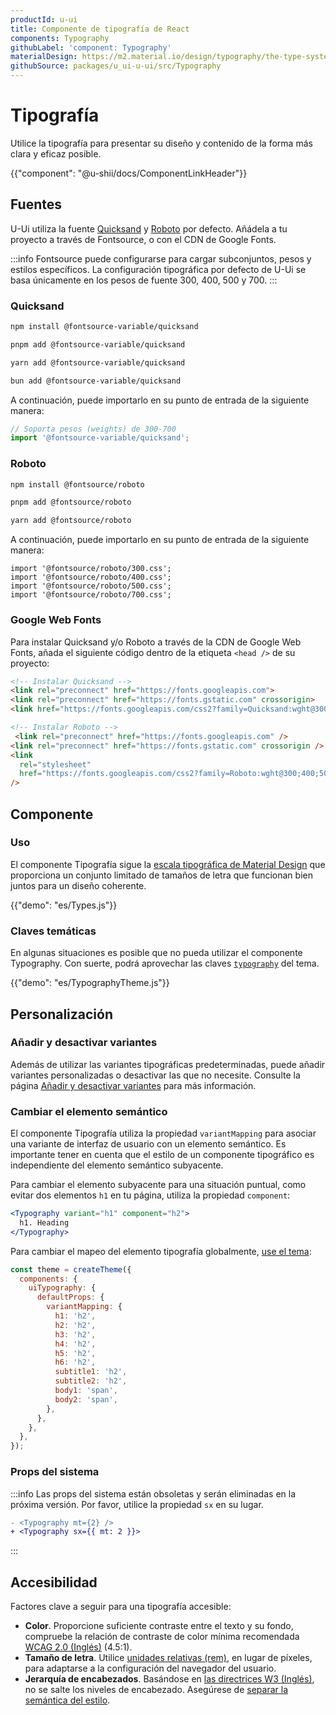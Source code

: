 ```yaml
---
productId: u-ui
title: Componente de tipografía de React
components: Typography
githubLabel: 'component: Typography'
materialDesign: https://m2.material.io/design/typography/the-type-system.html
githubSource: packages/u_ui-u-ui/src/Typography
---
```


# Tipografía

<p class="description">Utilice la tipografía para presentar su diseño y contenido de la forma más clara y eficaz posible.</p>

{{"component": "@u-shii/docs/ComponentLinkHeader"}}

## Fuentes

U-Ui utiliza la fuente [Quicksand](https://fonts.google.com/specimen/Quicksand) y [Roboto](https://fonts.google.com/specimen/Roboto) por defecto.
Añádela a tu proyecto a través de Fontsource, o con el CDN de Google Fonts.

:::info
Fontsource puede configurarse para cargar subconjuntos, pesos y estilos específicos. La configuración tipográfica por defecto de U-Ui se basa únicamente en los pesos de fuente 300, 400, 500 y 700.
:::

### Quicksand

<codeblock storageKey="package-manager">

```bash npm
npm install @fontsource-variable/quicksand
```

```bash pnpm
pnpm add @fontsource-variable/quicksand
```

```bash yarn
yarn add @fontsource-variable/quicksand
```

```bash bun
bun add @fontsource-variable/quicksand
```

</codeblock>

A continuación, puede importarlo en su punto de entrada de la siguiente manera:

```jsx 
// Soporta pesos (weights) de 300-700
import '@fontsource-variable/quicksand';
```

### Roboto

<codeblock storageKey="package-manager">

```bash npm
npm install @fontsource/roboto
```

```bash pnpm
pnpm add @fontsource/roboto
```

```bash yarn
yarn add @fontsource/roboto
```

</codeblock>

A continuación, puede importarlo en su punto de entrada de la siguiente manera:

```tsx
import '@fontsource/roboto/300.css';
import '@fontsource/roboto/400.css';
import '@fontsource/roboto/500.css';
import '@fontsource/roboto/700.css';
```

### Google Web Fonts

Para instalar Quicksand y/o Roboto a través de la CDN de Google Web Fonts, añada el siguiente código dentro de la etiqueta `<head />` de su proyecto:

```html
<!-- Instalar Quicksand -->
<link rel="preconnect" href="https://fonts.googleapis.com">
<link rel="preconnect" href="https://fonts.gstatic.com" crossorigin>
<link href="https://fonts.googleapis.com/css2?family=Quicksand:wght@300..700&display=swap" rel="stylesheet">

<!-- Instalar Roboto -->
 <link rel="preconnect" href="https://fonts.googleapis.com" />
<link rel="preconnect" href="https://fonts.gstatic.com" crossorigin />
<link
  rel="stylesheet"
  href="https://fonts.googleapis.com/css2?family=Roboto:wght@300;400;500;700&display=swap"
/>
```

## Componente

### Uso

El componente Tipografía sigue la [escala tipográfica de Material Design](https://m2.material.io/design/typography/#type-scale) que proporciona un conjunto limitado de tamaños de letra que funcionan bien juntos para un diseño coherente.

{{"demo": "es/Types.js"}}

### Claves temáticas

En algunas situaciones es posible que no pueda utilizar el componente Typography.
Con suerte, podrá aprovechar las claves [`typography`](/u_ui/u-ui/customization/default-theme/?expand-path=$.typography) del tema.

{{"demo": "es/TypographyTheme.js"}}

## Personalización

### Añadir y desactivar variantes

Además de utilizar las variantes tipográficas predeterminadas, puede añadir variantes personalizadas o desactivar las que no necesite. Consulte la página [Añadir y desactivar variantes](/u_ui/u-ui/customization/typography/#adding-amp-disabling-variants) para más información.

### Cambiar el elemento semántico

El componente Tipografía utiliza la propiedad `variantMapping` para asociar una variante de interfaz de usuario con un elemento semántico.
Es importante tener en cuenta que el estilo de un componente tipográfico es independiente del elemento semántico subyacente.

Para cambiar el elemento subyacente para una situación puntual, como evitar dos elementos `h1` en tu página, utiliza la propiedad `component`:

```jsx
<Typography variant="h1" component="h2">
  h1. Heading
</Typography>
```

Para cambiar el mapeo del elemento tipografía globalmente, [use el tema](/u_ui/u-ui/customization/typography/#adding-amp-disabling-variant):

```js
const theme = createTheme({
  components: {
    uiTypography: {
      defaultProps: {
        variantMapping: {
          h1: 'h2',
          h2: 'h2',
          h3: 'h2',
          h4: 'h2',
          h5: 'h2',
          h6: 'h2',
          subtitle1: 'h2',
          subtitle2: 'h2',
          body1: 'span',
          body2: 'span',
        },
      },
    },
  },
});
```

### Props del sistema

:::info
Las props del sistema están obsoletas y serán eliminadas en la próxima versión. Por favor, utilice la propiedad `sx` en su lugar.

```diff
- <Typography mt={2} />
+ <Typography sx={{ mt: 2 }}>
```

:::

## Accesibilidad

Factores clave a seguir para una tipografía accesible:

- **Color**. Proporcione suficiente contraste entre el texto y su fondo, compruebe la relación de contraste de color mínima recomendada [WCAG 2.0 (Inglés)](https://www.w3.org/TR/UNDERSTANDING-WCAG20/visual-audio-contrast-contrast.html) (4.5:1).
- **Tamaño de letra**. Utilice [unidades relativas (rem)](/u_ui/u-ui/customization/typography/#font-size), en lugar de píxeles, para adaptarse a la configuración del navegador del usuario.
- **Jerarquía de encabezados**. Basándose en [las directrices W3 (Inglés)](https://www.w3.org/WAI/tutorials/page-structure/headings/), no se salte los niveles de encabezado. Asegúrese de [separar la semántica del estilo](#cambiar-el-elemento-semántico).